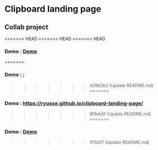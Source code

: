 # Clipboard landing page
## Collab project

<<<<<<< HEAD
<<<<<<< HEAD
<<<<<<< HEAD
### Demo : [Demo](https://ryusse.github.io/clipboard-landing-page/)
=======
### Demo : ; 
>>>>>>> 42962b2 (Update README.md)
=======
### Demo : https://ryusse.github.io/clipboard-landing-page/
>>>>>>> 9f9eb5f (Update README.md)
=======
### Demo : [Demo](https://ryusse.github.io/clipboard-landing-page/)
>>>>>>> 1f15d17 (Update README.md)
